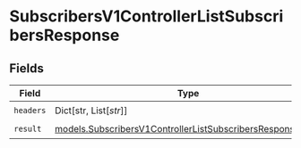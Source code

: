 # SubscribersV1ControllerListSubscribersResponse


## Fields

| Field                                                                                                                        | Type                                                                                                                         | Required                                                                                                                     | Description                                                                                                                  |
| ---------------------------------------------------------------------------------------------------------------------------- | ---------------------------------------------------------------------------------------------------------------------------- | ---------------------------------------------------------------------------------------------------------------------------- | ---------------------------------------------------------------------------------------------------------------------------- |
| `headers`                                                                                                                    | Dict[str, List[*str*]]                                                                                                       | :heavy_check_mark:                                                                                                           | N/A                                                                                                                          |
| `result`                                                                                                                     | [models.SubscribersV1ControllerListSubscribersResponseBody](../models/subscribersv1controllerlistsubscribersresponsebody.md) | :heavy_check_mark:                                                                                                           | N/A                                                                                                                          |